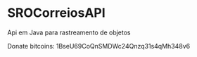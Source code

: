 # SROCorreiosAPI
Api em Java para rastreamento de objetos

Donate bitcoins: 1BseU69CoQnSMDWc24Qnzq31s4qMh348v6

